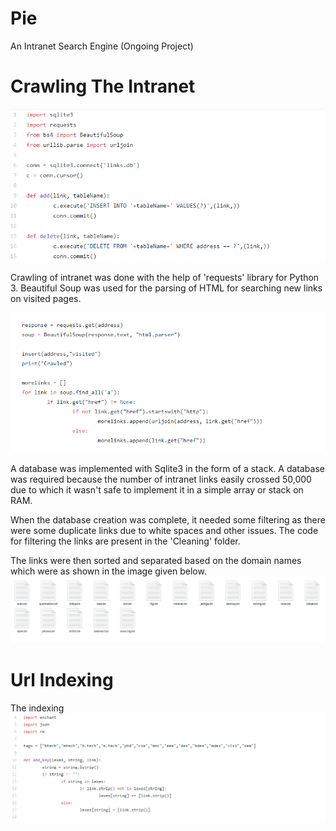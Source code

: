 # Pie
An Intranet Search Engine (Ongoing Project)

# Crawling The Intranet

![alt text](https://github.com/OrionMonk/Pie/blob/master/image_files/1.png)

Crawling of intranet was done with the help of 'requests' library for Python 3. Beautiful Soup was used for the parsing of HTML for searching new links on visited pages.

![alt text](https://github.com/OrionMonk/Pie/blob/master/image_files/2.png)

A database was implemented with Sqlite3 in the form of a stack. A database was required because the number of intranet links easily crossed 50,000 due to which it wasn't safe to implement it in a simple array or stack on RAM. 

When the database creation was complete, it needed some filtering as there were some duplicate links due to white spaces and other issues.
The code for filtering the links are present in the 'Cleaning' folder.

The links were then sorted and separated based on the domain names which were as shown in the image given below.
![alt text](https://github.com/OrionMonk/Pie/blob/master/image_files/3.png)

# Url Indexing

The indexing 
![alt text](https://github.com/OrionMonk/Pie/blob/master/image_files/4.png)
